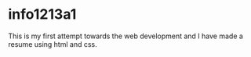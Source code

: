 # info1213a1
This is my first attempt towards the web development and I have made a resume using html and css.
